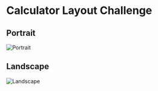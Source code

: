 # Calculator Layout Challenge

## Portrait

![Portrait](Documentation/Portrait.png)

## Landscape
![Landscape](Documentation/Landscape.png)


